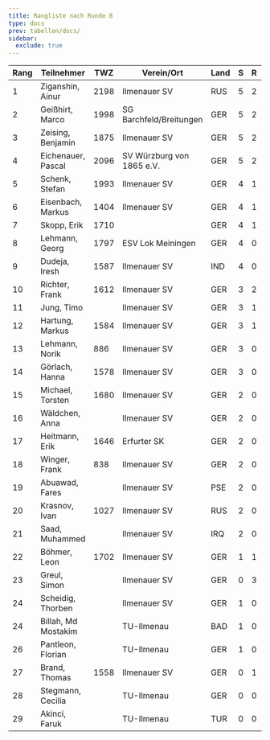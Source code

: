 ```yaml
---
title: Rangliste nach Runde 8   
type: docs
prev: tabellen/docs/
sidebar:
  exclude: true
---
```


| Rang | Teilnehmer          | TWZ  | Verein/Ort                | Land | S  | R  | V  | Punkte | BH   | SB    | ARO  | WIN |
|------|---------------------|------|---------------------------|------|----|----|----|--------|------|-------|------|-----|
| 1    | Ziganshin, Ainur    | 2198 | Ilmenauer SV              | RUS  | 5  | 2  | 0  | 6.0    | 42.5 | 30.50 | 1876 | 5   |
| 2    | Geißhirt, Marco     | 1998 | SG Barchfeld/Breitungen   | GER  | 5  | 2  | 1  | 6.0    | 37.0 | 25.00 | 1733 | 5   |
| 3    | Zeising, Benjamin   | 1875 | Ilmenauer SV              | GER  | 5  | 2  | 1  | 6.0    | 36.0 | 24.00 | 1666 | 5   |
| 4    | Eichenauer, Pascal  | 2096 | SV Würzburg von 1865 e.V. | GER  | 5  | 2  | 1  | 6.0    | 35.0 | 24.50 | 1653 | 5   |
| 5    | Schenk, Stefan      | 1993 | Ilmenauer SV              | GER  | 4  | 1  | 3  | 4.5    | 36.5 | 18.00 | 1659 | 4   |
| 6    | Eisenbach, Markus   | 1404 | Ilmenauer SV              | GER  | 4  | 1  | 2  | 4.5    | 35.0 | 16.75 | 1779 | 4   |
| 7    | Skopp, Erik         | 1710 |                           | GER  | 4  | 1  | 2  | 4.5    | 31.0 | 14.25 | 1426 | 4   |
| 8    | Lehmann, Georg      | 1797 | ESV Lok Meiningen         | GER  | 4  | 0  | 4  | 4.0    | 30.5 | 11.00 | 1413 | 4   |
| 9    | Dudeja, Iresh       | 1587 | Ilmenauer SV              | IND  | 4  | 0  | 4  | 4.0    | 26.0 | 10.50 | 1363 | 4   |
| 10   | Richter, Frank      | 1612 | Ilmenauer SV              | GER  | 3  | 2  | 3  | 4.0    | 25.0 | 10.50 | 1235 | 3   |
| 11   | Jung, Timo          |      | Ilmenauer SV              | GER  | 3  | 1  | 3  | 3.5    | 33.0 | 10.75 | 1733 | 3   |
| 12   | Hartung, Markus     | 1584 | Ilmenauer SV              | GER  | 3  | 1  | 3  | 3.5    | 32.5 | 10.25 | 1684 | 3   |
| 13   | Lehmann, Norik      | 886  | Ilmenauer SV              | GER  | 3  | 0  | 5  | 3.0    | 34.5 | 10.00 | 1769 | 3   |
| 14   | Görlach, Hanna      | 1578 | Ilmenauer SV              | GER  | 3  | 0  | 5  | 3.0    | 32.0 | 8.50  | 1642 | 3   |
| 15   | Michael, Torsten    | 1680 | Ilmenauer SV              | GER  | 2  | 0  | 4  | 2.0    | 26.0 | 4.00  | 1385 | 2   |
| 16   | Wäldchen, Anna      |      | Ilmenauer SV              | GER  | 2  | 0  | 4  | 2.0    | 21.0 | 4.00  | 1404 | 2   |
| 17   | Heitmann, Erik      | 1646 | Erfurter SK               | GER  | 2  | 0  | 1  | 2.0    | 20.5 | 6.00  | 1391 | 2   |
| 18   | Winger, Frank       | 838  | Ilmenauer SV              | GER  | 2  | 0  | 5  | 2.0    | 19.5 | 4.00  | 1184 | 2   |
| 19   | Abuawad, Fares      |      | Ilmenauer SV              | PSE  | 2  | 0  | 5  | 2.0    | 18.5 | 2.00  | 1357 | 2   |
| 20   | Krasnov, Ivan       | 1027 | Ilmenauer SV              | RUS  | 2  | 0  | 2  | 2.0    | 17.5 | 4.00  | 1211 | 2   |
| 21   | Saad, Muhammed      |      | Ilmenauer SV              | IRQ  | 2  | 0  | 0  | 2.0    | 15.0 | 3.00  | 800  | 2   |
| 22   | Böhmer, Leon        | 1702 | Ilmenauer SV              | GER  | 1  | 1  | 4  | 1.5    | 23.5 | 5.25  | 1353 | 1   |
| 23   | Greul, Simon        |      | Ilmenauer SV              | GER  | 0  | 3  | 3  | 1.5    | 19.5 | 4.75  | 1615 | 0   |
| 24   | Scheidig, Thorben   |      | Ilmenauer SV              | GER  | 1  | 0  | 0  | 1.0    | 8.0  | 1.00  | 0    | 1   |
| 24   | Billah, Md Mostakim |      | TU-Ilmenau                | BAD  | 1  | 0  | 0  | 1.0    | 8.0  | 1.00  | 0    | 1   |
| 26   | Pantleon, Florian   |      | TU-Ilmenau                | GER  | 1  | 0  | 0  | 1.0    | 7.0  | 0.00  | 800  | 1   |
| 27   | Brand, Thomas       | 1558 | Ilmenauer SV              | GER  | 0  | 1  | 2  | 0.5    | 13.5 | 1.25  | 1436 | 0   |
| 28   | Stegmann, Cecilia   |      | TU-Ilmenau                | GER  | 0  | 0  | 2  | 0.0    | 3.0  | 0.00  | 800  | 0   |
| 29   | Akinci, Faruk       |      | TU-Ilmenau                | TUR  | 0  | 0  | 2  | 0.0    | 2.0  | 0.00  | 800  | 0   |
